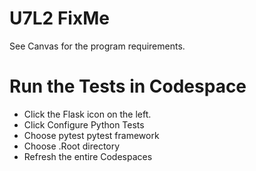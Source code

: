 # U7L2 FixMe
See Canvas for the program requirements.

# Run the Tests in Codespace
* Click the Flask icon on the left.
* Click Configure Python Tests
* Choose pytest pytest framework
* Choose .Root directory
* Refresh the entire Codespaces
